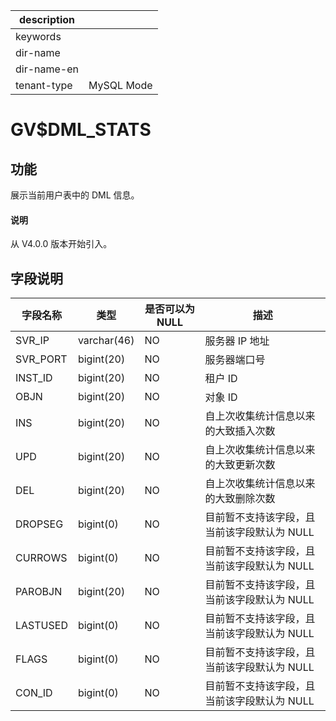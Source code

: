 |description||
|---|---|
|keywords||
|dir-name||
|dir-name-en||
|tenant-type|MySQL Mode|

# GV$DML_STATS

## 功能

展示当前用户表中的 DML 信息。

<main id="notice" type='explain'>
  <h4>说明</h4>
  <p>从 V4.0.0 版本开始引入。</p>
</main>

## 字段说明

| 字段名称 | 类型 | 是否可以为 NULL | 描述 |
| --- | --- | --- | --- |
| SVR_IP | varchar(46) | NO | 服务器 IP 地址 |
| SVR_PORT | bigint(20) | NO | 服务器端口号 |
| INST_ID | bigint(20) | NO | 租户 ID |
| OBJN | bigint(20) | NO | 对象 ID |
| INS | bigint(20) | NO | 自上次收集统计信息以来的大致插入次数 |
| UPD | bigint(20) | NO | 自上次收集统计信息以来的大致更新次数 |
| DEL | bigint(20) | NO | 自上次收集统计信息以来的大致删除次数 |
| DROPSEG | bigint(0) | NO | 目前暂不支持该字段，且当前该字段默认为 NULL |
| CURROWS | bigint(0) | NO | 目前暂不支持该字段，且当前该字段默认为 NULL |
| PAROBJN | bigint(20) | NO | 目前暂不支持该字段，且当前该字段默认为 NULL |
| LASTUSED | bigint(0) | NO | 目前暂不支持该字段，且当前该字段默认为 NULL |
| FLAGS | bigint(0) | NO | 目前暂不支持该字段，且当前该字段默认为 NULL |
| CON_ID | bigint(0) | NO | 目前暂不支持该字段，且当前该字段默认为 NULL |
